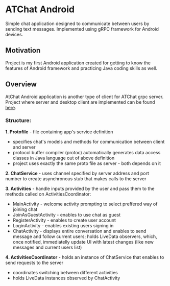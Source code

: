 # ATChat Android
Simple chat application designed to communicate between users by sending text messages. Implemented using gRPC framework for Android devices.

## Motivation
Project is my first Android application created for getting to know the features of Android framework and practicing Java coding skills as well.

## Overview
AtChat Android application is another type of client for ATChat grpc server. Project where server and desktop client are implemented can be found [here](https://github.com/agata-tafelska/chat-grpc).

### Structure:
**1. Protofile** - file containing app's service definition
* specifies chat's models and methods for communication between client and server
* protocol buffer compiler (protoc) automatically generates data access classes in Java language out of above definition
* project uses exactly the same proto file as server - both depends on it

**2. ChatService** - uses channel specified by server address and port number to create asynchronous stub that makes calls to the server

**3. Activities** - handle inputs provided by the user and pass them to the methods called on ActivitiesCoordinator:
* MainActivity - welcome activity prompting to select preffered way of joining chat
* JoinAsGuestActivity - enables to use chat as guest
* RegisterActivity - enables to create user account
* LoginActivity - enables existing users signing in
* ChatActivity - displays entire conversation and enables to send message and follow current users; holds LiveData observers, which, once notified, immediatelly update UI with latest changes (like new messages and current users list)
  
**4. ActivitiesCoordinator** - holds an instance of ChatService that enables to send requests to the server
* coordinates switching between different activities
* holds LiveData instances observed by ChatActivity
